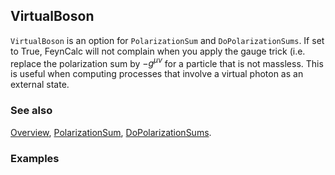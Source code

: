## VirtualBoson

`VirtualBoson` is an option for `PolarizationSum` and `DoPolarizationSums`. If set to True, FeynCalc will not complain when you apply the gauge trick (i.e. replace the polarization sum by $- g^{\mu \nu}$ for a particle that is not massless. This is useful when computing processes that involve a virtual photon as an external state.

### See also

[Overview](Extra/FeynCalc.md), [PolarizationSum](PolarizationSum.md), [DoPolarizationSums](DoPolarizationSums.md).

### Examples
